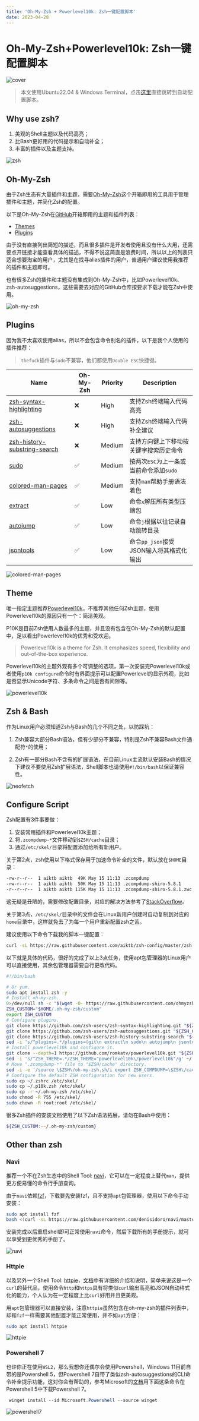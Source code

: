 ```yaml
---
title: 'Oh-My-Zsh + Powerlevel10k: Zsh一键配置脚本'
date: 2023-04-28
---
```


# Oh-My-Zsh+Powerlevel10k: Zsh一键配置脚本

![cover](https://s2.loli.net/2023/04/30/5UB3Dy8V4Fnim7c.webp)

> 本文使用Ubuntu22.04 & Windows Terminal，点击[这里](#configure-script)直接跳转到自动配置脚本。

## Why use zsh?

1. 美观的Shell主题以及代码高亮；
2. 比Bash更好用的代码提示和自动补全；
3. 丰富的插件以及主题支持。

![zsh](https://s2.loli.net/2023/04/28/HTpzjv492FYQin3.webp)

## Oh-My-Zsh

由于Zsh生态有大量插件和主题，需要[Oh-My-Zsh](https://ohmyz.sh/)这个开箱即用的工具用于管理插件和主题，并简化Zsh的配置。

以下是Oh-My-Zsh在[GitHub](https://github.com/ohmyzsh/ohmyzsh)开箱即用的主题和插件列表：

- [Themes](https://github.com/ohmyzsh/ohmyzsh/wiki/Themes)
- [Plugins](https://github.com/ohmyzsh/ohmyzsh/wiki/Plugins)

由于没有直接列出简短的描述，而且很多插件是开发者使用且没有什么大用，还需要点开链接才能查看具体的描述，不得不说这简直是浪费时间，所以以上的列表只适合想要淘宝的用户，尤其是在找寻alias插件的用户，普通用户建议使用我推荐的插件和主题即可。

也有很多Zsh的插件和主题没有集成到Oh-My-Zsh中，比如Powerlevel10k、zsh-autosuggestions，这些需要去对应的GitHub仓库按要求下载才能在Zsh中使用。

![oh-my-zsh](https://s2.loli.net/2023/04/28/RBd4Tlu9xstwcLV.webp)

## Plugins

因为我不太喜欢使用alias，所以不会包含命令别名的插件，以下是我个人使用的插件推荐：

> `thefuck`插件与`sudo`不兼容，他们都使用`Double ESC`快捷键。

| Name                                                                                          | Oh-My-Zsh | Priority | Description                |
|-----------------------------------------------------------------------------------------------|-----------|----------|----------------------------|
| [zsh-syntax-highlighting](https://github.com/zsh-users/zsh-syntax-highlighting)               | ❌         | High     | 支持Zsh终端输入代码高亮              |
| [zsh-autosuggestions](https://github.com/zsh-users/zsh-autosuggestions)                       | ❌         | High     | 支持Zsh终端输入代码补全建议            |
| [zsh-history-substring-search](https://github.com/zsh-users/zsh-history-substring-search)     | ❌         | Medium   | 支持方向键上下移动按关键字搜索历史命令        |
| [sudo](https://github.com/ohmyzsh/ohmyzsh/tree/master/plugins/sudo)                           | ✅         | Medium   | 按两次`ESC`为上一条或当前命令添加`sudo`  |
| [colored-man-pages](https://github.com/ohmyzsh/ohmyzsh/tree/master/plugins/colored-man-pages) | ✅         | Medium   | 支持`man`帮助手册语法着色            |
| [extract](https://github.com/le0me55i/zsh-extract)                                            | ✅         | Low      | 命令`x`解压所有类型压缩包             |
| [autojump](https://github.com/wting/autojump)                                                 | ✅         | Low      | 命令`j`根据以往记录自动跳转目录          |
| [jsontools](https://github.com/ohmyzsh/ohmyzsh/tree/master/plugins/jsontools)                 | ✅         | Low      | 命令`pp_json`接受JSON输入将其格式化输出 |

![colored-man-pages](https://s2.loli.net/2023/04/28/LwzD2PlKbQE8MAY.webp)

## Theme

唯一指定主题推荐[Powerlevel10k](https://github.com/romkatv/powerlevel10k)，不推荐其他任何Zsh主题，使用Powerlevel10k的原因只有一个：简洁美观。

P10K是目前Zsh使用人数最多的主题，并且没有包含在Oh-My-Zsh的默认配置中，足以看出Powerlevel10k的优秀和受欢迎。

> Powerlevel10k is a theme for Zsh. It emphasizes speed, flexibility and out-of-the-box experience.

Powerlevel10k的主题外观有多个可调整的选项，第一次安装完Powerlevel10k或者使用`p10k configure`命令时有界面提示可以配置Powerlevel的显示外观，比如是否显示Unicode字符、多条命令之间是否有间隙等。

![powerlevel10k](https://s2.loli.net/2023/04/28/AeXJUaTC2wO5LWp.webp)

## Zsh & Bash

作为Linux用户必须知道Zsh与Bash的几个不同之处，以防踩坑：

1. Zsh兼容大部分Bash语法，但有少部分不兼容，特别是Zsh不兼容Bash文件通配符`*`的使用；

2. Zsh有一部分Bash不含有的扩展语法，在目前Linux主流默认安装Bash的情况下建议不要使用Zsh扩展语法，Shell脚本也请使用`#!/bin/bash`以保证兼容性。

![neofetch](https://s2.loli.net/2023/04/28/Ewq3DWg7lcj1Tsx.webp)

## Configure Script

Zsh配置有3件事要做：

1. 安装常用插件和Powerlevel10k主题；
2. 将`.zcompdump-*`文件移动到`$ZSH/cache`目录；
3. 通过`/etc/skel/`目录将配置添加给所有新用户。

关于第2点，zsh使用以下格式保存用于加速命令补全的文件，默认放在`$HOME`目录：

```bash
-rw-r--r--  1 aiktb aiktb  49K May 15 11:13 .zcompdump
-rw-r--r--  1 aiktb aiktb  50K May 15 11:13 .zcompdump-shiro-5.8.1
-r--r--r--  1 aiktb aiktb 115K May 15 11:13 .zcompdump-shiro-5.8.1.zwc
```

这无疑是丑陋的，需要修改配置目录，对应的解决方法参考了[StackOverflow](https://stackoverflow.com/questions/62931101/i-have-multiple-files-of-zcompdump-why-do-i-have-multiple-files-of-these/76332959#76332959)。

关于第3点，`/etc/skel/`目录中的文件会在Linux新用户创建时自动复制到对应的`home`目录中，这样就免去了为每一个用户重新配置zsh之苦。

建议使用以下命令下载我的脚本一键配置：

```bash
curl -sL https://raw.githubusercontent.com/aiktb/zsh-config/master/zsh.sh.git | bash && zsh
```

以下就是具体的代码，很好的完成了以上3点任务，使用apt包管理器的Linux用户可以直接使用，其余包管理器需要自行更改代码。

```bash
#!/bin/bash

# Or yum.
sudo apt install zsh -y
# Install oh-my-zsh.
0>/dev/null sh -c "$(wget -O- https://raw.githubusercontent.com/ohmyzsh/ohmyzsh/master/tools/install.sh)"
ZSH_CUSTOM="$HOME/.oh-my-zsh/custom"
export ZSH_CUSTOM
# Configure plugins.
git clone https://github.com/zsh-users/zsh-syntax-highlighting.git "${ZSH_CUSTOM}"/plugins/zsh-syntax-highlighting
git clone https://github.com/zsh-users/zsh-autosuggestions.git "${ZSH_CUSTOM}"/plugins/zsh-autosuggestions
git clone https://github.com/zsh-users/zsh-history-substring-search "${ZSH_CUSTOM}"/plugins/zsh-history-substring-search
sed -i 's/^plugins=.*/plugins=(git\n extract\n sudo\n autojump\n jsontools\n colored-man-pages\n zsh-autosuggestions\n zsh-syntax-highlighting\n zsh-history-substring-search\n)/g' ~/.zshrc
# Install powerlevel10k and configure it.
git clone --depth=1 https://github.com/romkatv/powerlevel10k.git "${ZSH_CUSTOM}"/themes/powerlevel10k
sed -i 's/^ZSH_THEME=.*/ZSH_THEME="powerlevel10k\/powerlevel10k"/g' ~/.zshrc
# Move ".zcompdump-*" file to "$ZSH/cache" directory.
sed -i -e '/source \$ZSH\/oh-my-zsh.sh/i export ZSH_COMPDUMP=\$ZSH\/cache\/.zcompdump-\$HOST' ~/.zshrc
# Configure the default ZSH configuration for new users.
sudo cp ~/.zshrc /etc/skel/
sudo cp ~/.p10k.zsh /etc/skel/
sudo cp -r ~/.oh-my-zsh /etc/skel/
sudo chmod -R 755 /etc/skel/
sudo chown -R root:root /etc/skel/
```

很多Zsh插件的安装文档使用了以下Zsh语法拓展，请勿在Bash中使用：

```zsh
${ZSH_CUSTOM:-~/.oh-my-zsh/custom}
```

## Other than zsh

### Navi

推荐一个不在Zsh生态中的Shell Tool: [navi](https://github.com/denisidoro/navi)，它可以在一定程度上替代`man`，提供更方便易懂的命令行手册查询。

由于`navi`依赖[fzf](https://github.com/junegunn/fzf)，下载要先安装fzf，且不支持`apt`包管理器，使用以下命令手动安装：

```bash
sudo apt install fzf
bash <(curl -sL https://raw.githubusercontent.com/denisidoro/navi/master/scripts/install)
```

安装完成以后重启shell即可正常使用`navi`命令，然后下载所有的手册提示，就可以享受到更优秀的手册了。

![navi](https://s2.loli.net/2023/04/29/tA86jhHdYQf5NZG.webp)

### Httpie

以及另外一个Shell Tool: [httpie](https://github.com/httpie/httpie)，[文档](https://httpie.io/docs/cli)中有详细的介绍和说明，简单来说这是一个`curl`的替代品，使用命令`http`和`https`具有将类似`curl`输出高亮和JSON自动格式化的能力，个人认为在一定程度上比`curl`好用并且更美观。

用`apt`包管理器可以直接安装，注意`httpie`虽然包含在oh-my-zsh的插件列表中，却和`fzf`一样需要其他配置才能正常使用，并不如`apt`方便：

```bash
sudo apt install httpie
```

![httpie](https://s2.loli.net/2023/04/30/NgYIk2xDApd6wKU.webp)

### Powershell 7

也许你正在使用`WSL2`，那么我想你还偶尔会使用Powershell，Windows 11目前自带的是Powershell 5，但Powershell 7自带了类似zsh-autosuggestions的CLI命令补全提示功能，这对你会有帮助的，参考Microsoft的[文档](https://learn.microsoft.com/zh-cn/powershell/scripting/install/installing-powershell-on-windows?view=powershell-7.3#install-powershell-using-winget-recommended)用下面这条命令在Powershell 5中下载Powershell 7。

```powershell
 winget install --id Microsoft.Powershell --source winget
```

![powershell7](https://s2.loli.net/2023/05/27/mvWkCA35KdRYzr4.webp)
